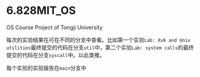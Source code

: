 # 6.828MIT_OS
OS Course Project of Tongji University

每次的实验结果在可在不同的分支中查看。比如第一个实验`Lab: Xv6 and Unix utilities`最终提交的代码在分支`util`中，第二个实验`Lab: system calls`的最终提交的代码在分支`syscall`中。以此类推。

每个实验的实验报告在`main`分支中

